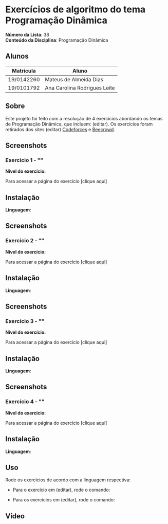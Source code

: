 # Exercícios de algoritmo do tema Programação Dinâmica

**Número da Lista**: 38<br>
**Conteúdo da Disciplina**: Programação Dinâmica <br>

## Alunos
|Matrícula | Aluno |
| -- | -- |
| 19/0142260  |  Mateus de Almeida Dias |
| 19/0101792  |  Ana Carolina Rodrigues Leite |

## Sobre 
Este projeto foi feito com a resolução de 4 exercícios abordando os temas de Programação Dinâmica, que incluem: (editar). Os exercícios foram retirados dos sites (editar) [Codeforces](https://codeforces.com/) e [Beecrowd](https://www.beecrowd.com.br/judge/pt/login).

## Screenshots
### Exercicio 1 - ""

**Nível do exercício:** 

Para acessar a página do exercício [clique aqui]


## Instalação 
**Linguagem**: <br>


## Screenshots
### Exercicio 2 - ""

**Nível do exercício:** 

Para acessar a página do exercício [clique aqui]


## Instalação 
**Linguagem**: <br>

## Screenshots

### Exercício 3 - ""

**Nível do exercício:** 

Para acessar a página do exercício [clique aqui]


## Instalação 
**Linguagem**: <br>

## Screenshots

### Exercício 4 - ""

**Nível do exercício:** 

Para acessar a página do exercício [clique aqui]

## Instalação 
**Linguagem**: 


## Uso 
Rode os exercícios de acordo com a linguagem respectiva:
  - Para o exercício em (editar), rode o comando:
      
  - Para os exercícios em (editar), rode o comando:
       
       
       
## Vídeo

